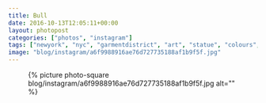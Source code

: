 ```yaml
---
title: Bull
date: 2016-10-13T12:05:11+00:00
layout: photopost
categories: ["photos", "instagram"]
tags: ["newyork", "nyc", "garmentdistrict", "art", "statue", "colours", "usa"]
image: "blog/instagram/a6f9988916ae76d727735188af1b9f5f.jpg"
---
```


<figure class="photo photo--square">
  {% picture photo-square blog/instagram/a6f9988916ae76d727735188af1b9f5f.jpg alt="" %}
</figure>


